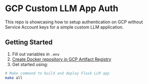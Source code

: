 # GCP Custom LLM App Auth

This repo is showcasing how to setup authentication on GCP without Service Account keys for a simple custom LLM application.

## Getting Started
1. Fill out variables in `.env`
2. [Create Docker repository in GCP Artifact Registry](https://cloud.google.com/artifact-registry/docs/docker/store-docker-container-images#create)
2. Get started using:
```bash
# Make command to build and deploy Flask LLM app
make all
```